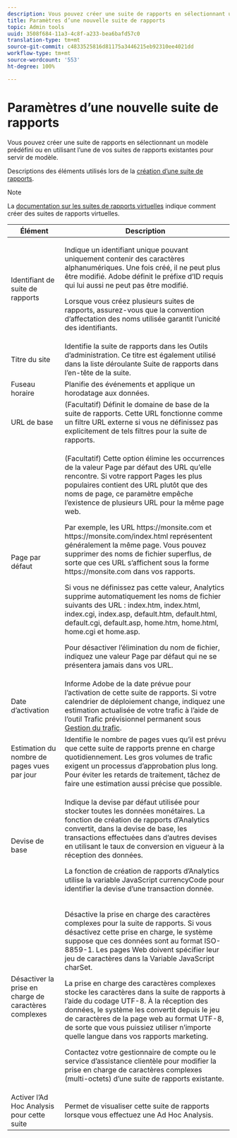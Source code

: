 ```yaml
---
description: Vous pouvez créer une suite de rapports en sélectionnant un modèle prédéfini ou en utilisant l’une de vos suites de rapports existantes pour servir de modèle.
title: Paramètres d’une nouvelle suite de rapports
topic: Admin tools
uuid: 3508f684-11a3-4c8f-a233-bea6bafd57c0
translation-type: tm+mt
source-git-commit: c4833525816d81175a3446215eb92310ee4021dd
workflow-type: tm+mt
source-wordcount: '553'
ht-degree: 100%

---
```



# Paramètres d’une nouvelle suite de rapports

Vous pouvez créer une suite de rapports en sélectionnant un modèle prédéfini ou en utilisant l’une de vos suites de rapports existantes pour servir de modèle.

Descriptions des éléments utilisés lors de la [création d’une suite de rapports](/help/admin/c-manage-report-suites/c-new-report-suite/t-create-a-report-suite.md).

>[!NOTE]
>
>La [documentation sur les suites de rapports virtuelles](/help/components/vrs/c-workflow-vrs/vrs-create.md) indique comment créer des suites de rapports virtuelles.

<table id="table_F739FBD8DB8D409E916F12F61C5953D0"> 
 <thead> 
  <tr> 
   <th colname="col1" class="entry"> Élément </th> 
   <th colname="col2" class="entry"> Description </th> 
  </tr> 
 </thead>
 <tbody> 
  <tr> 
   <td colname="col1"> <span class="wintitle"> Identifiant de suite de rapports </span> </td> 
   <td colname="col2"> <p>Indique un identifiant unique pouvant uniquement contenir des caractères alphanumériques. Une fois créé, il ne peut plus être modifié. Adobe définit le préfixe d’ID requis qui lui aussi ne peut pas être modifié. </p> <p>Lorsque vous créez plusieurs suites de rapports, assurez-vous que la convention d’affectation des noms utilisée garantit l’unicité des identifiants. </p> </td> 
  </tr> 
  <tr> 
   <td colname="col1"> <span class="wintitle"> Titre du site</span> </td> 
   <td colname="col2">Identifie la suite de rapports dans les <span class="wintitle"> Outils d’administration</span>. Ce titre est également utilisé dans la liste déroulante <span class="wintitle"> Suite de rapports</span> dans l’en-tête de la suite. </td> 
  </tr> 
  <tr> 
   <td colname="col1"> <span class="wintitle"> Fuseau horaire</span> </td> 
   <td colname="col2"> Planifie des événements et applique un horodatage aux données. </td> 
  </tr> 
  <tr> 
   <td colname="col1"> <span class="wintitle"> URL de base</span> </td> 
   <td colname="col2"> (Facultatif) Définit le domaine de base de la suite de rapports. Cette URL fonctionne comme un filtre URL externe si vous ne définissez pas explicitement de tels filtres pour la suite de rapports. </td> 
  </tr> 
  <tr> 
   <td colname="col1"> <span class="wintitle"> Page par défaut</span> </td> 
   <td colname="col2"> <p>(Facultatif) Cette option élimine les occurrences de la valeur <span class="wintitle"> Page par défaut</span> des URL qu’elle rencontre. Si votre rapport <span class="wintitle">Pages les plus populaires</span> contient des URL plutôt que des noms de page, ce paramètre empêche l’existence de plusieurs URL pour la même page web. </p> <p>Par exemple, les URL <span class="filepath">https://monsite.com</span> et <span class="filepath">https://monsite.com/index.html</span> représentent généralement la même page. Vous pouvez supprimer des noms de fichier superflus, de sorte que ces URL s’affichent sous la forme <span class="filepath">https://monsite.com</span> dans vos rapports. </p> <p>Si vous ne définissez pas cette valeur, Analytics supprime automatiquement les noms de fichier suivants des URL : <span class="filepath"> index.htm</span>, <span class="filepath"> index.html</span>, <span class="filepath"> index.cgi</span>, <span class="filepath"> index.asp</span>, <span class="filepath"> default.htm</span>, <span class="filepath"> default.html</span>, <span class="filepath"> default.cgi</span>, <span class="filepath"> default.asp</span>, <span class="filepath"> home.htm</span>, <span class="filepath"> home.html</span>, <span class="filepath"> home.cgi</span> et <span class="filepath"> home.asp</span>. </p> <p>Pour désactiver l’élimination du nom de fichier, indiquez une valeur Page par défaut qui ne se présentera jamais dans vos URL. </p> </td> 
  </tr> 
  <tr> 
   <td colname="col1"> <p>Date d’activation </p> </td> 
   <td colname="col2">Informe Adobe de la date prévue pour l’activation de cette suite de rapports. Si votre calendrier de déploiement change, indiquez une estimation actualisée de votre trafic à l’aide de l’outil <span class="wintitle">Trafic prévisionnel permanent</span> sous <a href="/help/admin/c-traffic-management/traffic-management.md"> Gestion du trafic</a>. </td> 
  </tr> 
  <tr> 
   <td colname="col1"> <span class="wintitle"> Estimation du nombre de pages vues par jour</span> </td> 
   <td colname="col2"> Identifie le nombre de pages vues qu’il est prévu que cette suite de rapports prenne en charge quotidiennement. Les gros volumes de trafic exigent un processus d’approbation plus long. Pour éviter les retards de traitement, tâchez de faire une estimation aussi précise que possible. </td> 
  </tr> 
  <tr> 
   <td colname="col1"> <span class="wintitle"> Devise de base</span> </td> 
   <td colname="col2"> <p>Indique la devise par défaut utilisée pour stocker toutes les données monétaires. La fonction de création de rapports d’Analytics convertit, dans la devise de base, les transactions effectuées dans d’autres devises en utilisant le taux de conversion en vigueur à la réception des données. </p> <p> La fonction de création de rapports d’Analytics utilise la variable JavaScript <span class="varname"> currencyCode</span> pour identifier la devise d’une transaction donnée. </p> </td> 
  </tr> 
  <tr> 
   <td colname="col1"> <span class="wintitle"> Désactiver la prise en charge de caractères complexes</span> </td> 
   <td colname="col2"> <p>Désactive la prise en charge des caractères complexes pour la suite de rapports. Si vous désactivez cette prise en charge, le système suppose que ces données sont au format ISO-8859-1. Les pages Web doivent spécifier leur jeu de caractères dans la Variable JavaScript <span class="varname">charSet</span>. </p> <p>La prise en charge des caractères complexes stocke les caractères dans la suite de rapports à l’aide du codage UTF-8. À la réception des données, le système les convertit depuis le jeu de caractères de la page web au format UTF-8, de sorte que vous puissiez utiliser n’importe quelle langue dans vos rapports marketing. </p> <p>Contactez votre gestionnaire de compte ou le service d’assistance clientèle pour modifier la prise en charge de caractères complexes (multi-octets) d’une suite de rapports existante. </p> </td> 
  </tr> 
  <tr> 
   <td colname="col1"> <span class="wintitle"> Activer l’Ad Hoc Analysis pour cette suite</span> </td> 
   <td colname="col2"> Permet de visualiser cette suite de rapports lorsque vous effectuez une Ad Hoc Analysis. </td> 
  </tr> 
 </tbody> 
</table>

